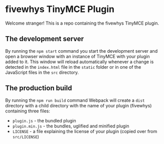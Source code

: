 # fivewhys TinyMCE Plugin

Welcome stranger! This is a repo containing the fivewhys TinyMCE plugin.

## The development server

By running the `npm start` command you start the development server and open a browser window with an instance of TinyMCE with your plugin added to it. This window will reload automatically whenever a change is detected in the `index.html` file in the `static` folder or in one of the JavaScript files in the `src` directory.

## The production build

By running the `npm run build` command Webpack will create a `dist` directory with a child directory with the name of your plugin (fivewhys) containing three files:

* `plugin.js` - the bundled plugin
* `plugin.min.js` - the bundles, uglified and minified plugin
* `LICENSE` - a file explaining the license of your plugin (copied over from `src/LICENSE`) 
